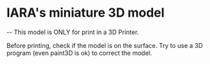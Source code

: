 # IARA's miniature 3D model
-- This model is ONLY for print in a 3D Printer.
  
Before printing, check if the model is on the surface.
Try to use a 3D program (even paint3D is ok) to correct the model.



